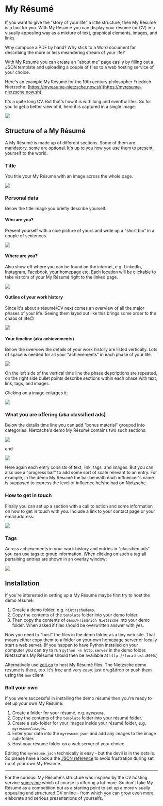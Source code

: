 # My Résumé
If you want to give the "story of your life" a little structure, then My Résumé is a tool for you. With My Résumé you can display your résumé (or CV) in a visually appealing way as a mixture of text, graphical elements, images, and links.

Why compose a PDF by hand? Why stick to a Word document for describing the more or less meandering stream of your life?

With My Résumé you can create an "about me" page easily by filling out a JSON template and uploading a couple of files to a web hosting service of your choice.

Here's an example My Résumé for the 19th century philosopher Friedrich Nietzsche: [https://myresume-nietzsche.now.sh](https://myresume-nietzsche.now.sh)

It's a quite long CV. But that's how it is with long and eventful lifes. So for you to get a better view of it, here it is captured in a single image:

![](doc/images/nietzsche_whole_page_th.png)

## Structure of a My Résumé
A My Résumé is made up of different sections. Some of them are mandatory, some are optional. It's up to you how you use them to present yourself to the world.

### Title
You title your My Résumé with an image across the whole page.

![](doc/images/title.png)

### Personal data
Below the title image you briefly describe yourself.
#### Who are you?
Present yourself with a nice picture of yours and write up a "short bio" in a couple of sentences.

![](doc/images/personal1.png)

#### Where are you?
Also show off where you can be found on the internet, e.g. LinkedIn, Instagram, Facebook, your homepage etc. Each location will be clickable to take visitors of your My Résumé right to the linked page.

![](doc/images/personal2.png)

#### Outline of your work history
Since it's about a résumé/CV next comes an overview of all the major phases of your life. Seeing them layed out like this brings some order to the chaos of life😉

![](doc/images/workhistory.png)

#### Your timeline (aka achievements)
Below the overview the details of your work history are listed vertically. Lots of space is needed for all your "achievements" in each phase of your life.

![](doc/images/achievements.png)

On the left side of the vertical time line the phase descriptions are repeated, on the right side bullet points describe sections within each phase with text, link, tags, and images.

Clicking on a image enlarges it:

![](doc/images/zoomimage.png)


### What you are offering (aka classified ads)
Below the details time line you can add "bonus material" grouped into categories. Nietzsche's demo My Résumé contains two such sections:

![](doc/images/classifiedads1.png)

and

![](doc/images/classifiedads2.png)

Here again each entry consists of text, link, tags, and images. But you can also use a "progress bar" to add some sort of scale relevant to an entry. For example, in the demo My Résumé the bar beneath each influencer's name is supposed to express the level of influence he/she had on Nietzsche.

### How to get in touch
Finally you can set up a section with a call to action and some information on how to get in touch with you. Include a link to your contact page or your email address:

![](doc/images/contact.png)

### Tags
Across achievements in your work history and entries in "classified ads" you can use tags to group information. When clicking on such a tag all pertaining entries are shown in an overlay window:

![](doc/images/selecttag.png)

## Installation
If you're interested in setting up a My Résumé maybe first try to host the demo résumé:

1. Create a demo folder, e.g. `nietzschedemo`.
2. Copy the contents of the `template` folder into your demo folder.
3. Then copy the contents of `demo/Friedrich Nietzsche` into your demo folder. When asked if files should be overwritten answer with yes.

Now you need to "host" the files in the demo folder as a tiny web site. That means either copy them to a folder on your own homepage server or locally start a web server. (If you happen to have Python installed on your computer you can try to run `python -m http.server` in the demo folder. Nietzsche's My Résumé should then be available at `http://localhost:8000`.)

Alternatively use [zeit.co](https://zeit.co/) to host My Résumé files. The Nietzsche demo résumé is there, too. It's free and very easy: just drag&drop or push them using the `now` client.

### Roll your own
If you were successful in installing the demo résumé then you're ready to set up your own My Résumé:

1. Create a folder for your résumé, e.g. `myresume`.
2. Copy the contents of the `template` folder into your résumé folder.
3. Create a sub-folder for your images inside your résumé folder, e.g. `myresume/images`.
4. Enter your data into the `myresume.json` and add any images to the image sub-folder.
5. Host your résumé folder on a web server of your choice.

Editing the `myresume.json` technically is easy - but the devil is in the details. So please have a look a the [JSON reference](doc/jsonref.md) to avoid frustration during set up of your own My Résumé.

---

For the curious: My Résumé's structure was inspired by the CV hosting service [sumry.me](https://sumry.me) which of course is offering a lot more. So don't take My Résumé as a competition but as a starting point to set up a more visually appealing and structured CV online - from which you can grow even more elaborate and serious presentations of yourselfs.

